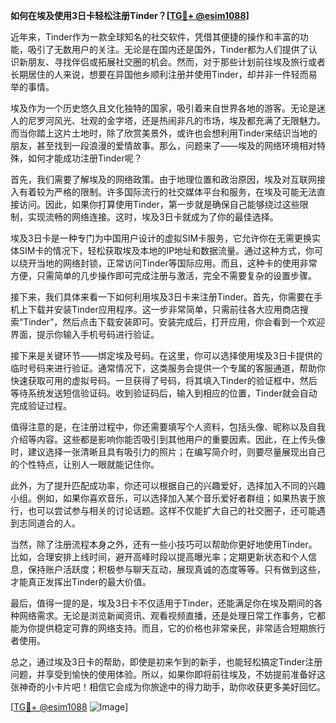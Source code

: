 **如何在埃及使用3日卡轻松注册Tinder？[[TG💪+ @esim1088](https://t.me/s/esim1088)]**

近年来，Tinder作为一款全球知名的社交软件，凭借其便捷的操作和丰富的功能，吸引了无数用户的关注。无论是在国内还是国外，Tinder都为人们提供了认识新朋友、寻找伴侣或拓展社交圈的机会。然而，对于那些计划前往埃及旅行或者长期居住的人来说，想要在异国他乡顺利注册并使用Tinder，却并非一件轻而易举的事情。

埃及作为一个历史悠久且文化独特的国家，吸引着来自世界各地的游客。无论是迷人的尼罗河风光、壮观的金字塔，还是热闹非凡的市场，埃及都充满了无限魅力。而当你踏上这片土地时，除了欣赏美景外，或许也会想利用Tinder来结识当地的朋友，甚至找到一段浪漫的爱情故事。那么，问题来了——埃及的网络环境相对特殊，如何才能成功注册Tinder呢？

首先，我们需要了解埃及的网络政策。由于地理位置和政治原因，埃及对互联网接入有着较为严格的限制。许多国际流行的社交媒体平台和服务，在埃及可能无法直接访问。因此，如果你打算使用Tinder，第一步就是确保自己能够绕过这些限制，实现流畅的网络连接。这时，埃及3日卡就成为了你的最佳选择。

埃及3日卡是一种专门为中国用户设计的虚拟SIM卡服务，它允许你在无需更换实体SIM卡的情况下，轻松获取埃及本地的IP地址和数据流量。通过这种方式，你可以绕开当地的网络封锁，正常访问Tinder等国际应用。而且，这种卡的使用非常方便，只需简单的几步操作即可完成注册与激活，完全不需要复杂的设置步骤。

接下来，我们具体来看一下如何利用埃及3日卡来注册Tinder。首先，你需要在手机上下载并安装Tinder应用程序。这一步非常简单，只需前往各大应用商店搜索“Tinder”，然后点击下载安装即可。安装完成后，打开应用，你会看到一个欢迎界面，提示你输入手机号码进行验证。

接下来是关键环节——绑定埃及号码。在这里，你可以选择使用埃及3日卡提供的临时号码来进行验证。通常情况下，这类服务会提供一个专属的客服通道，帮助你快速获取可用的虚拟号码。一旦获得了号码，将其填入Tinder的验证框中，然后等待系统发送短信验证码。收到验证码后，输入到相应的位置，Tinder就会自动完成验证过程。

值得注意的是，在注册过程中，你还需要填写个人资料，包括头像、昵称以及自我介绍等内容。这些都是影响你能否吸引到其他用户的重要因素。因此，在上传头像时，建议选择一张清晰且具有吸引力的照片；在编写简介时，则要尽量展现出自己的个性特点，让别人一眼就能记住你。

此外，为了提升匹配成功率，你还可以根据自己的兴趣爱好，选择加入不同的兴趣小组。例如，如果你喜欢音乐，可以选择加入某个音乐爱好者群组；如果热衷于旅行，也可以尝试参与相关的讨论话题。这样不仅能扩大自己的社交圈子，还可能遇到志同道合的人。

当然，除了注册流程本身之外，还有一些小技巧可以帮助你更好地使用Tinder。比如，合理安排上线时间，避开高峰时段以提高曝光率；定期更新状态和个人信息，保持账户活跃度；积极参与聊天互动，展现真诚的态度等等。只有做到这些，才能真正发挥出Tinder的最大价值。

最后，值得一提的是，埃及3日卡不仅适用于Tinder，还能满足你在埃及期间的各种网络需求。无论是浏览新闻资讯、观看视频直播，还是处理日常工作事务，它都能为你提供稳定可靠的网络支持。而且，它的价格也非常亲民，非常适合短期旅行者使用。

总之，通过埃及3日卡的帮助，即使是初来乍到的新手，也能轻松搞定Tinder注册问题，并享受到愉快的使用体验。所以，如果你即将前往埃及，不妨提前准备好这张神奇的小卡片吧！相信它会成为你旅途中的得力助手，助你收获更多美好回忆。

[[TG💪+ @esim1088](https://t.me/s/esim1088) ![Image](https://i.postimg.cc/4NQfJmqS/Snipaste-2025-05-13-00-14-12.png)]
